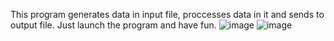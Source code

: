 This program generates data in input file, proccesses data in it and sends to output file. Just launch the program and have fun.
![image](https://user-images.githubusercontent.com/83009912/204679000-39aab64e-f998-4c2b-ba57-88869b6a2186.png)
![image](https://user-images.githubusercontent.com/83009912/204679020-fd0f1a9d-e3ce-4c00-b5cb-a7806dea95ac.png)
